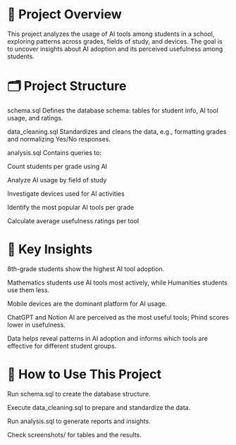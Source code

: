 # 📖 Project Overview

This project analyzes the usage of AI tools among students in a school, exploring patterns across grades, fields of study, and devices. The goal is to uncover insights about AI adoption and its perceived usefulness among students.



# 🗂️ Project Structure

schema.sql
Defines the database schema: tables for student info, AI tool usage, and ratings.

data_cleaning.sql
Standardizes and cleans the data, e.g., formatting grades and normalizing Yes/No responses.

analysis.sql
Contains queries to:

Count students per grade using AI

Analyze AI usage by field of study

Investigate devices used for AI activities

Identify the most popular AI tools per grade

Calculate average usefulness ratings per tool



# 🔑 Key Insights

8th-grade students show the highest AI tool adoption.

Mathematics students use AI tools most actively, while Humanities students use them less.

Mobile devices are the dominant platform for AI usage.

ChatGPT and Notion AI are perceived as the most useful tools; Phind scores lower in usefulness.

Data helps reveal patterns in AI adoption and informs which tools are effective for different student groups.



# 🚀 How to Use This Project

Run schema.sql to create the database structure.

Execute data_cleaning.sql to prepare and standardize the data.

Run analysis.sql to generate reports and insights.

Check screenshots/ for tables and the results.


